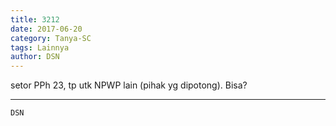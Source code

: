 ```yaml
---
title: 3212
date: 2017-06-20
category: Tanya-SC
tags: Lainnya
author: DSN
---
```


setor PPh 23, tp utk NPWP lain (pihak yg dipotong). Bisa?

---



`DSN`
